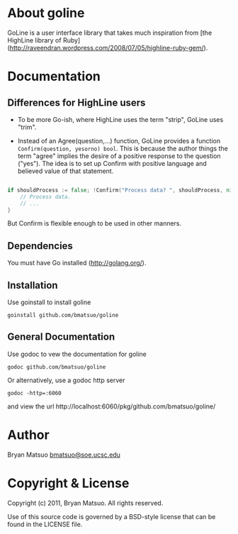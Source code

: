 About goline
=============

GoLine is a user interface library that takes much inspiration from
[the HighLine library of Ruby]
(http://raveendran.wordpress.com/2008/07/05/highline-ruby-gem/).

Documentation
=============

Differences for HighLine users
------------------------------

* To be more Go-ish, where HighLine uses the term "strip", GoLine uses "trim".

* Instead of an Agree(question,...) function, GoLine provides a function
`Confirm(question, yesorno) bool`. This is because the author things the term
"agree" implies the desire of a positive response to the question ("yes").
The idea is to set up Confirm with positive language and believed value of
that statement.
```go

if shouldProcess := false; !Confirm("Process data? ", shouldProcess, nil) {
    // Process data.
    // ...
}
```
But Confirm is flexible enough to be used in other manners.

Dependencies
-------------

You must have Go installed (http://golang.org/). 

Installation
-------------

Use goinstall to install goline

    goinstall github.com/bmatsuo/goline

General Documentation
---------------------

Use godoc to vew the documentation for goline

    godoc github.com/bmatsuo/goline

Or alternatively, use a godoc http server

    godoc -http=:6060

and view the url http://localhost:6060/pkg/github.com/bmatsuo/goline/

Author
======

Bryan Matsuo <bmatsuo@soe.ucsc.edu>

Copyright & License
===================

Copyright (c) 2011, Bryan Matsuo.
All rights reserved.

Use of this source code is governed by a BSD-style license that can be
found in the LICENSE file.
